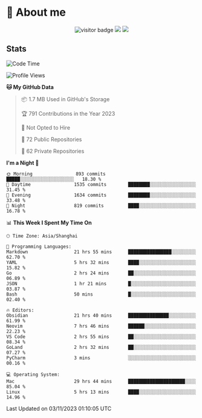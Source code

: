 <!-- ![](https://youpai.roccoshi.top/img/20200804214216.png) -->

# 🧐 About me
 
<p align="center">
<img src="https://visitor-badge.laobi.icu/badge?page_id=Lincest.Lincest&title=hits" alt="visitor badge"/>
<a href="mailto:imroccoshi@gmail.com"><img src="https://img.shields.io/badge/gmail-imroccoshi%40gmail.com-red"></a>
<a href="https://blog.roccoshi.top"><img src="https://img.shields.io/badge/blog-roccoshi-green"></a>
</p>

## Stats

<!--START_SECTION:waka-->
![Code Time](http://img.shields.io/badge/Code%20Time-707%20hrs%2011%20mins-blue)

![Profile Views](http://img.shields.io/badge/Profile%20Views-0-blue)

**🐱 My GitHub Data** 

> 📦 1.7 MB Used in GitHub's Storage 
 > 
> 🏆 791 Contributions in the Year 2023
 > 
> 🚫 Not Opted to Hire
 > 
> 📜 72 Public Repositories 
 > 
> 🔑 62 Private Repositories 
 > 
**I'm a Night 🦉** 

```text
🌞 Morning                893 commits         █████░░░░░░░░░░░░░░░░░░░░   18.30 % 
🌆 Daytime                1535 commits        ████████░░░░░░░░░░░░░░░░░   31.45 % 
🌃 Evening                1634 commits        ████████░░░░░░░░░░░░░░░░░   33.48 % 
🌙 Night                  819 commits         ████░░░░░░░░░░░░░░░░░░░░░   16.78 % 
```


📊 **This Week I Spent My Time On** 

```text
🕑︎ Time Zone: Asia/Shanghai

💬 Programming Languages: 
Markdown                 21 hrs 55 mins      ████████████████░░░░░░░░░   62.70 % 
YAML                     5 hrs 32 mins       ████░░░░░░░░░░░░░░░░░░░░░   15.82 % 
Go                       2 hrs 24 mins       ██░░░░░░░░░░░░░░░░░░░░░░░   06.89 % 
JSON                     1 hr 21 mins        █░░░░░░░░░░░░░░░░░░░░░░░░   03.87 % 
Bash                     50 mins             █░░░░░░░░░░░░░░░░░░░░░░░░   02.40 % 

🔥 Editors: 
Obsidian                 21 hrs 40 mins      ███████████████░░░░░░░░░░   61.99 % 
Neovim                   7 hrs 46 mins       ██████░░░░░░░░░░░░░░░░░░░   22.23 % 
VS Code                  2 hrs 55 mins       ██░░░░░░░░░░░░░░░░░░░░░░░   08.34 % 
GoLand                   2 hrs 32 mins       ██░░░░░░░░░░░░░░░░░░░░░░░   07.27 % 
PyCharm                  3 mins              ░░░░░░░░░░░░░░░░░░░░░░░░░   00.16 % 

💻 Operating System: 
Mac                      29 hrs 44 mins      █████████████████████░░░░   85.04 % 
Linux                    5 hrs 13 mins       ████░░░░░░░░░░░░░░░░░░░░░   14.96 % 
```


 Last Updated on 03/11/2023 01:10:05 UTC
<!--END_SECTION:waka-->


